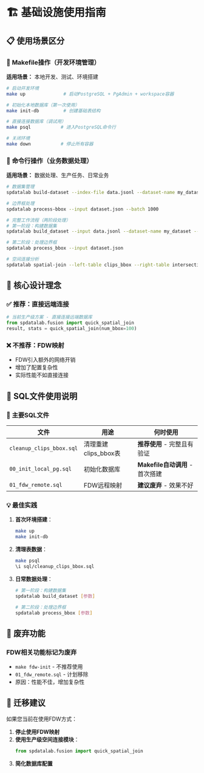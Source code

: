 # 🏗️ 基础设施使用指南

## 📋 **使用场景区分**

### 🐳 **Makefile操作（开发环境管理）**

**适用场景：** 本地开发、测试、环境搭建

```bash
# 启动开发环境
make up              # 启动PostgreSQL + PgAdmin + workspace容器

# 初始化本地数据库（第一次使用）
make init-db         # 创建基础表结构

# 直接连接数据库（调试用）
make psql           # 进入PostgreSQL命令行

# 关闭环境
make down           # 停止所有容器
```

### 🚀 **命令行操作（业务数据处理）**

**适用场景：** 数据处理、生产任务、日常业务

```bash
# 数据集管理
spdatalab build-dataset --index-file data.jsonl --dataset-name my_dataset --output dataset.json

# 边界框处理
spdatalab process-bbox --input dataset.json --batch 1000

# 完整工作流程（两阶段处理）
# 第一阶段：构建数据集
spdatalab build_dataset --input data.jsonl --dataset-name my_dataset --output dataset.json

# 第二阶段：处理边界框
spdatalab process_bbox --input dataset.json

# 空间连接分析
spdatalab spatial-join --left-table clips_bbox --right-table intersections
```

## 🎯 **核心设计理念**

### ✅ **推荐：直接远端连接**
```python
# 当前生产级方案 - 直接连接远端数据库
from spdatalab.fusion import quick_spatial_join
result, stats = quick_spatial_join(num_bbox=100)
```

### ❌ **不推荐：FDW映射**
- FDW引入额外的网络开销
- 增加了配置复杂性
- 实际性能不如直接连接

## 📂 **SQL文件使用说明**

### 🔧 **主要SQL文件**

| 文件 | 用途 | 何时使用 |
|------|------|----------|
| `cleanup_clips_bbox.sql` | 清理重建clips_bbox表 | **推荐使用** - 完整且有验证 |
| `00_init_local_pg.sql` | 初始化数据库 | **Makefile自动调用** - 首次搭建 |
| `01_fdw_remote.sql` | FDW远程映射 | **建议废弃** - 效果不好 |

### 💡 **最佳实践**

1. **首次环境搭建**：
   ```bash
   make up
   make init-db
   ```

2. **清理表数据**：
   ```bash
   make psql
   \i sql/cleanup_clips_bbox.sql
   ```

3. **日常数据处理**：
   ```bash
   # 第一阶段：构建数据集
   spdatalab build_dataset [参数]
   
   # 第二阶段：处理边界框
   spdatalab process_bbox [参数]
   ```

## 🚫 **废弃功能**

### FDW相关功能标记为废弃
- `make fdw-init` - 不推荐使用
- `01_fdw_remote.sql` - 计划移除
- 原因：性能不佳，增加复杂性

## 🔄 **迁移建议**

如果您当前在使用FDW方式：

1. **停止使用FDW映射**
2. **使用生产级空间连接模块**：
   ```python
   from spdatalab.fusion import quick_spatial_join
   ```
3. **简化数据库配置** 